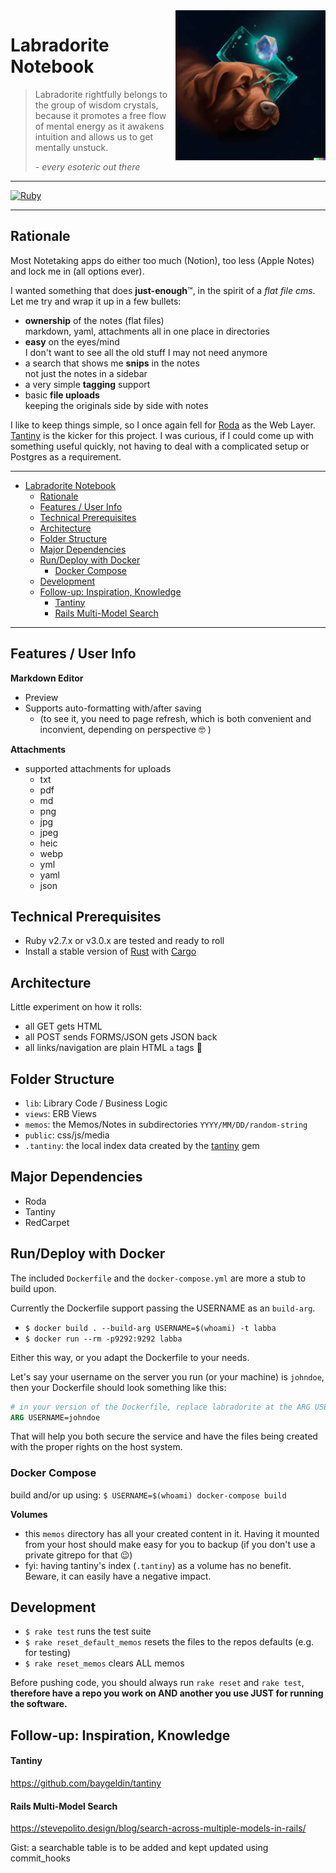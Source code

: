 <img align="right" src="https://github.com/simonneutert/labradorite-notebook/blob/main/public/labradorite.jpg?raw=true" alt="Labradorite dreamed by openai's Dall-E2: A brown labrador shooting a lazer from a blue crystal on its forehead, digital art">

# Labradorite Notebook

> Labradorite rightfully belongs to the group of wisdom crystals, because it promotes a free flow of mental energy as it awakens intuition and allows us to get mentally unstuck.
>
> *\- every esoteric out there*

---

[![Ruby](https://github.com/simonneutert/labradorite-notebook/actions/workflows/ruby.yml/badge.svg?branch=main)](https://github.com/simonneutert/labradorite-notebook/actions/workflows/ruby.yml)

---

## Rationale

Most Notetaking apps do either too much (Notion), too less (Apple Notes) and lock me in (all options ever).

I wanted something that does **just-enough**™, in the spirit of a *flat file cms*. Let me try and wrap it up in a few bullets:

* **ownership** of the notes (flat files)  
  markdown, yaml, attachments all in one place in directories
* **easy** on the eyes/mind  
  I don't want to see all the old stuff I may not need anymore
* a search that shows me **snips** in the notes  
  not just the notes in a sidebar
* a very simple **tagging** support
* basic **file uploads**  
  keeping the originals side by side with notes

I like to keep things simple, so I once again fell for [Roda](https://roda.jeremyevans.net) as the Web Layer. [Tantiny](https://github.com/baygeldin/tantiny) is the kicker for this project. I was curious, if I could come up with something useful quickly, not having to deal with a complicated setup or Postgres as a requirement.

---

- [Labradorite Notebook](#labradorite-notebook)
  - [Rationale](#rationale)
  - [Features / User Info](#features--user-info)
  - [Technical Prerequisites](#technical-prerequisites)
  - [Architecture](#architecture)
  - [Folder Structure](#folder-structure)
  - [Major Dependencies](#major-dependencies)
  - [Run/Deploy with Docker](#rundeploy-with-docker)
    - [Docker Compose](#docker-compose)
  - [Development](#development)
  - [Follow-up: Inspiration, Knowledge](#follow-up-inspiration-knowledge)
      - [Tantiny](#tantiny)
      - [Rails Multi-Model Search](#rails-multi-model-search)

---
## Features / User Info

**Markdown Editor**

- Preview
- Supports auto-formatting with/after saving  
  - (to see it, you need to page refresh, which is both convenient and inconvient, depending on perspective 🤓 )

**Attachments**

- supported attachments for uploads
  - txt
  - pdf
  - md
  - png
  - jpg
  - jpeg
  - heic
  - webp
  - yml
  - yaml
  - json

## Technical Prerequisites

* Ruby v2.7.x or v3.0.x are tested and ready to roll
* Install a stable version of [Rust](https://www.rust-lang.org/) with [Cargo](https://github.com/rust-lang/cargo)

## Architecture

Little experiment on how it rolls:

* all GET gets HTML
* all POST sends FORMS/JSON gets JSON back
* all links/navigation are plain HTML `a` tags 🤯

## Folder Structure

* `lib`: Library Code / Business Logic
* `views`: ERB Views
* `memos`: the Memos/Notes in subdirectories `YYYY/MM/DD/random-string`
* `public`: css/js/media
* `.tantiny`: the local index data created by the [tantiny](https://github.com/baygeldin/tantiny) gem

## Major Dependencies

* Roda
* Tantiny
* RedCarpet

## Run/Deploy with Docker

The included `Dockerfile` and the `docker-compose.yml` are more a stub to build upon.

Currently the Dockerfile support passing the USERNAME as an `build-arg`.

- `$ docker build . --build-arg USERNAME=$(whoami) -t labba`
- `$ docker run --rm -p9292:9292 labba`

Either this way, or you adapt the Dockerfile to your needs.

Let's say your username on the server you run (or your machine) is `johndoe`, then your Dockerfile should look something like this:

```Dockerfile
# in your version of the Dockerfile, replace labradorite at the ARG USERNAME
ARG USERNAME=johndoe
```

That will help you both secure the service and have the files being created with the proper rights on the host system.

### Docker Compose

build and/or up using: `$ USERNAME=$(whoami) docker-compose build`

**Volumes**

- this `memos` directory has all your created content in it. Having it mounted from your host should make easy for you to backup (if you don't use a private gitrepo for that 😉)
- fyi: having tantiny's index (`.tantiny`) as a volume has no benefit. Beware, it can easily have a negative impact.

## Development

- `$ rake test` runs the test suite
- `$ rake reset_default_memos` resets the files to the repos defaults (e.g. for testing)
- `$ rake reset_memos` clears ALL memos

Before pushing code, you should always run `rake reset` and `rake test`,  
**therefore have a repo you work on AND another you use JUST for running the software.**

## Follow-up: Inspiration, Knowledge

#### Tantiny

https://github.com/baygeldin/tantiny

#### Rails Multi-Model Search

https://stevepolito.design/blog/search-across-multiple-models-in-rails/

Gist: a searchable table is to be added and kept updated using commit_hooks
